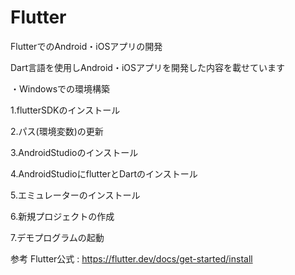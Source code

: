 # Flutter
FlutterでのAndroid・iOSアプリの開発

Dart言語を使用しAndroid・iOSアプリを開発した内容を載せています

・Windowsでの環境構築
  
   1.flutterSDKのインストール

   2.パス(環境変数)の更新

   3.AndroidStudioのインストール

   4.AndroidStudioにflutterとDartのインストール

   5.エミュレーターのインストール

   6.新規プロジェクトの作成

   7.デモプログラムの起動






参考
Flutter公式 : https://flutter.dev/docs/get-started/install
